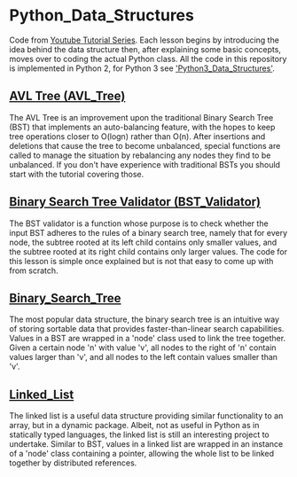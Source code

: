 # Python_Data_Structures
Code from [Youtube Tutorial Series](https://www.youtube.com/playlist?list=PLEJyjB1oGzx3iTZvOVedkT8nZ2cG105U7). Each lesson begins by introducing the idea behind the data structure then, after explaining some basic concepts, moves over to coding the actual Python class. All the code in this repository is implemented in Python 2, for Python 3 see ['Python3_Data_Structures'](https://github.com/bfaure/Python3_Data_Structures).

## [AVL Tree (AVL_Tree)](https://www.youtube.com/watch?v=lxHF-mVdwK8)
The AVL Tree is an improvement upon the traditional Binary Search Tree (BST) that implements an auto-balancing feature, with the hopes to keep tree operations closer to O(logn) rather than O(n). After insertions and deletions that cause the tree to become unbalanced, special functions are called to manage the situation by rebalancing any nodes they find to be unbalanced. If you don't have experience with traditional BSTs you should start with the tutorial covering those.

## [Binary Search Tree Validator (BST_Validator)](https://www.youtube.com/watch?v=azupT01iC78)
The BST validator is a function whose purpose is to check whether the input BST adheres to the rules of a binary search tree, namely that for every node, the subtree rooted at its left child contains only smaller values, and the subtree rooted at its right child contains only larger values. The code for this lesson is simple once explained but is not that easy to come up with from scratch.

## [Binary_Search_Tree](https://www.youtube.com/watch?v=f5dU3xoE6ms)
The most popular data structure, the binary search tree is an intuitive way of storing sortable data that provides faster-than-linear search capabilities. Values in a BST are wrapped in a 'node' class used to link the tree together. Given a certain node 'n' with value 'v', all nodes to the right of 'n' contain values larger than 'v', and all nodes to the left contain values smaller than 'v'.

## [Linked_List](https://www.youtube.com/watch?v=JlMyYuY1aXU)
The linked list is a useful data structure providing similar functionality to an array, but in a dynamic package. Albeit, not as useful in Python as in statically typed languages, the linked list is still an interesting project to undertake. Similar to BST, values in a linked list are wrapped in an instance of a 'node' class containing a pointer, allowing the whole list to be linked together by distributed references.


